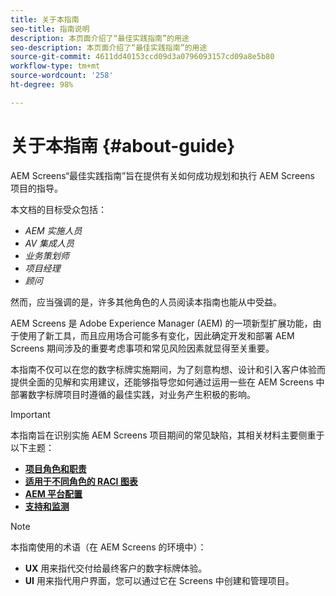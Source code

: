 ```yaml
---
title: 关于本指南
seo-title: 指南说明
description: 本页面介绍了“最佳实践指南”的用途
seo-description: 本页面介绍了“最佳实践指南”的用途
source-git-commit: 4611dd40153ccd09d3a0796093157cd09a8e5b80
workflow-type: tm+mt
source-wordcount: '258'
ht-degree: 98%

---
```



# 关于本指南 {#about-guide}

AEM Screens“最佳实践指南”旨在提供有关如何成功规划和执行 AEM Screens 项目的指导。

本文档的目标受众包括：

* *AEM 实施人员*
* *AV 集成人员*
* *业务策划师*
* *项目经理*
* *顾问*

然而，应当强调的是，许多其他角色的人员阅读本指南也能从中受益。

AEM Screens 是 Adobe Experience Manager (AEM) 的一项新型扩展功能，由于使用了新工具，而且应用场合可能多有变化，因此确定开发和部署 AEM Screens 期间涉及的重要考虑事项和常见风险因素就显得至关重要。

本指南不仅可以在您的数字标牌实施期间，为了刻意构想、设计和引入客户体验而提供全面的见解和实用建议，还能够指导您如何通过运用一些在 AEM Screens 中部署数字标牌项目时遵循的最佳实践，对业务产生积极的影响。

>[!IMPORTANT]
>
> 本指南旨在识别实施 AEM Screens 项目期间的常见缺陷，其相关材料主要侧重于以下主题：
>
> * **[项目角色和职责](roles-responsibilities.md)**
> * **[适用于不同角色的 RACI 图表](roles-responsibilities.md#raci-chart)**
> * **[AEM 平台配置](aem-platform-configurations.md)**
> * **[支持和监测](support-monitoring.md)**


>[!NOTE]
>
> 本指南使用的术语（在 AEM Screens 的环境中）：
>
> * **UX** 用来指代交付给最终客户的数字标牌体验。
> * **UI** 用来指代用户界面，您可以通过它在 Screens 中创建和管理项目。

